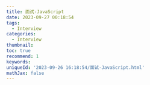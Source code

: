 ```yaml
---
title: 面试-JavaScript
date: 2023-09-27 00:18:54
tags:
  - Interview
categories:
  - Interview
thumbnail: 
toc: true
recommend: 1
keywords: 
uniqueId: '2023-09-26 16:18:54/面试-JavaScript.html'
mathJax: false
---
```

